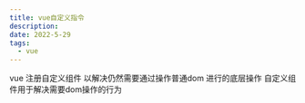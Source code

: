 ```yaml
---
title: vue自定义指令
description: 
date: 2022-5-29
tags:
  - vue
---
```

vue 注册自定义组件 以解决仍然需要通过操作普通dom 进行的底层操作
自定义组件用于解决需要dom操作的行为